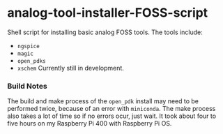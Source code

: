 # analog-tool-installer-FOSS-script
Shell script for installing basic analog FOSS tools.
The tools include:
- `ngspice`
- `magic`
- `open_pdks` 
- `xschem`
Currently still in development.

### Build Notes
The build and make process of the `open_pdk` install may need to be performed twice, because of an error with `miniconda`.
The make process also takes a lot of time so if no errors ocur, just wait.
It took about four to five hours on my Raspberry Pi 400 with Raspberry Pi OS.

